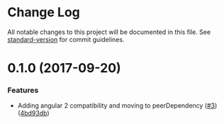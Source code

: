 # Change Log

All notable changes to this project will be documented in this file. See [standard-version](https://github.com/conventional-changelog/standard-version) for commit guidelines.

<a name="0.1.0"></a>
# 0.1.0 (2017-09-20)


### Features

* Adding angular 2 compatibility and moving to peerDependency ([#3](https://github.com/ike18t/mock_component/issues/3)) ([4bd93db](https://github.com/ike18t/mock_component/commit/4bd93db))
